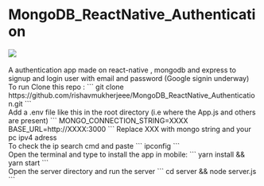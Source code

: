 # MongoDB_ReactNative_Authentication

<div style="text-align:center"><img src="https://imgur.com/a/r3urqZ8" style="display: block; margin: 0 auto" ><br/></div>
A authentication app made on react-native , mongodb and express to signup and login user with email and password (Google signin underway)</br>
To run Clone this repo :
```
git clone https://github.com/rishavmukherjeee/MongoDB_ReactNative_Authentication.git
```
</br>Add a .env file like this in the root directory (i.e where the App.js and others are present)
```
MONGO_CONNECTION_STRING=XXXX
BASE_URL=http://XXXX:3000
```
Replace XXX with mongo string and your pc ipv4 adress
</br>To check the ip search cmd and paste
```
ipconfig
```
</br>Open the terminal and type to install the app in mobile:
```
yarn install &&
yarn start
```
</br>Open the server directory and run the server
```
cd server &&
node server.js
```
